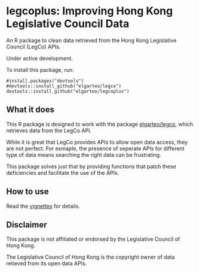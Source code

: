 # legcoplus: Improving Hong Kong Legislative Council Data
An R package to clean data retrieved from the Hong Kong Legislative Council (LegCo) APIs. 

Under active development.

To install this package, run:
```
#install.packages("devtools")
#devtools::install_github("elgarteo/legco")
devtools::install_github("elgarteo/legcoplus")
```

## What it does
This R package is designed to work with the package [elgarteo/legco](https://github.com/elgarteo/legco),
which retrieves data from the LegCo API. 

While it is great that LegCo provides APIs to allow open data access, they are not perfect.
For exmaple, the presence of seperate APIs for different type of data means searching the 
right data can be frustrating.

This package solves just that by providing functions that patch these deficiencies and facilitate 
the use of the APIs.

## How to use
Read the [vignettes](https://elgarteo.ga/legco/legcoplus/) for details.

## Disclaimer
This package is not affiliated or endorsed by the Legislative Council of Hong Kong. 

The Legislative Council of Hong Kong is the copyright owner of data retieved from its open data APIs.
